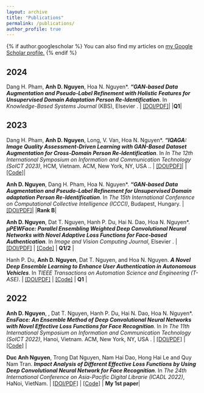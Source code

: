 ```yaml
---
layout: archive
title: "Publications"
permalink: /publications/
author_profile: true
---
```


{% if author.googlescholar %}
  You can also find my articles on <u><a href="{{author.googlescholar}}">my Google Scholar profile</a>.</u>
{% endif %}

2024
-----
Dang H. Pham, **Anh D. Nguyen**, Hoa N. Nguyen*. ___“GAN-based Data Augmentation and Pseudo-Label Refinement with Holistic Features for Unsupervised Domain Adaptation Person Re-Identification___. In *Knowledge-Based Systems Journal* (KBS), Elsevier .  | [[DOI/PDF]]()|  |**Q1**|

2023
-----


Dang H. Pham, **Anh D. Nguyen**, Long, V. Van, Hoa N. Nguyen*. ___“IQAGA: Image Quality Assessment-Driven Learning with GAN-Based Dataset Augmentation for Cross-Domain Person Re-Identification___. In *In The 12th International Symposium on Information and Communication Technology (SoICT 2023)*, HCM, Vietnam. ACM, New York, NY, USA ..  | [[DOI/PDF]]()|  |[[Code]](https://github.com/LongVu219/IQAGA)|


**Anh D. Nguyen**, Dang H. Pham, Hoa N. Nguyen*. ___“GAN-based Data Augmentation and Pseudo-Label Refinement for Unsupervised Domain adaptation Person Re-Identification___. In *The 15th International Conference on Computational Collective Intelligence (ICCCI)*, Budapest, Hungary.  | [[DOI/PDF]](https://doi.org/10.1007/978-3-031-41456-5_45)|  |**Rank B**|


**Anh D. Nguyen**, Dat T. Nguyen, Hanh P. Du, Hai N. Dao, Hoa N. Nguyen*. ___µPEWFace: Parallel Ensembling Weighted Deep Convolutional Neural Networks with Novel Adaptive Loss Functions for Face-based Authentication___. In *Image and Vision Computing Journal*, Elsevier .  | [[DOI/PDF]](https://doi.org/10.1016/j.imavis.2023.104819) | [[Code]](https://github.com/ewigspace1910/PEWFace) | **Q1/2** |


Hanh P. Du, **Anh D. Nguyen**, Dat T. Nguyen, and Hoa N. Nguyen. ___A Novel Deep Ensemble Learning to Enhance User Authentication in Autonomous Vehicles___. In *TIEEE Transactions on Automation Science and Engineering (T-ASE)*.  | [[DOI/PDF]](https://doi.org/10.1109/TASE.2023.3270764) | [[Code]](https://github.com/ewigspace1910/PelFace) | **Q1** |

2022
-----

**Anh D. Nguyen**, , Dat T. Nguyen, Hanh P. Du, Hai N. Dao, Hoa N. Nguyen*. ___EnsFace: An Ensemble Method of Deep Convolutional Neural Networks with Novel Effective Loss Functions for Face Recognition___. In *In The 11th International Symposium on Information and Communication Technology (SoICT 2022)*, Hanoi, Vietnam. ACM, New York, NY, USA .  | [[DOI/PDF]](https://doi.org/10.1145/3568562.3568638) | [[Code]](https://github.com/ewigspace1910/PelFace) |

**Duc Anh Nguyen**, Trong Dat Nguyen, Nam Hai Dao, Hong Hai Le and Quy Nam Tran. ___Impact Analysis of Different Effective Loss Functions by Using Deep Convolutional Neural Network for Face Recognition___. In *The 24th International Conference on Asia-Pacific Digital Librarie (ICADL 2022)*, HaNoi, VietNam.  | [[DOI/PDF]](https://link.springer.com/chapter/10.1007/978-3-031-21756-2_8) | [[Code]](https://github.com/ewigspace1910/PE-DCNN) | **My 1st paper**|


<!-- {% for post in site.publications reversed %}
  {% include archive-single.html %}
{% endfor %} -->
